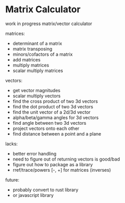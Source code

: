 # Matrix Calculator
work in progress matrix/vector calculator

matrices:
- determinant of a matrix
- matrix transposing
- minors/cofactors of a matrix
- add matrices
- multiply matrices
- scalar multiply matrices

vectors:
- get vector magnitudes
- scalar multiply vectors
- find the cross product of two 3d vectors
- find the dot product of two 3d vectors
- find the unit vector of a 2d/3d vector
- alpha/beta/gamma angles for 3d vectors
- find angle between two 3d vectors
- project vectors onto each other
- find distance between a point and a plane

lacks:
- better error handling
- need to figure out of returning vectors is good/bad
- figure out how to package as a library
- rref/trace/powers [-, +] for matrices (inverses)

future:
- probably convert to rust library
- or javascript library